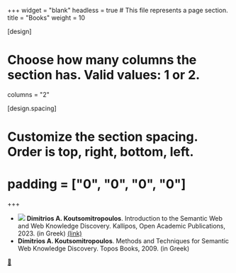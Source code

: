 +++
widget = "blank"
headless = true  # This file represents a page section.
title = "Books"
weight = 10

[design]
  # Choose how many columns the section has. Valid values: 1 or 2.
  columns = "2"
  
[design.spacing]
  # Customize the section spacing. Order is top, right, bottom, left.
  # padding = ["0", "0", "0", "0"]
+++
- ![](../img/IntroSemWeb.jpg) **Dimitrios A. Koutsomitropoulos**. Introduction to the Semantic Web and Web Knowledge Discovery. Kallipos, Open Academic Publications, 2023. (in Greek) [(link)](https://dx.doi.org/10.57713/kallipos-291)
- **Dimitrios A. Koutsomitropoulos**. Methods and Techniques for Semantic Web Knowledge Discovery. Topos Books, 2009. (in Greek)

[:arrow_up_small:](#top)
